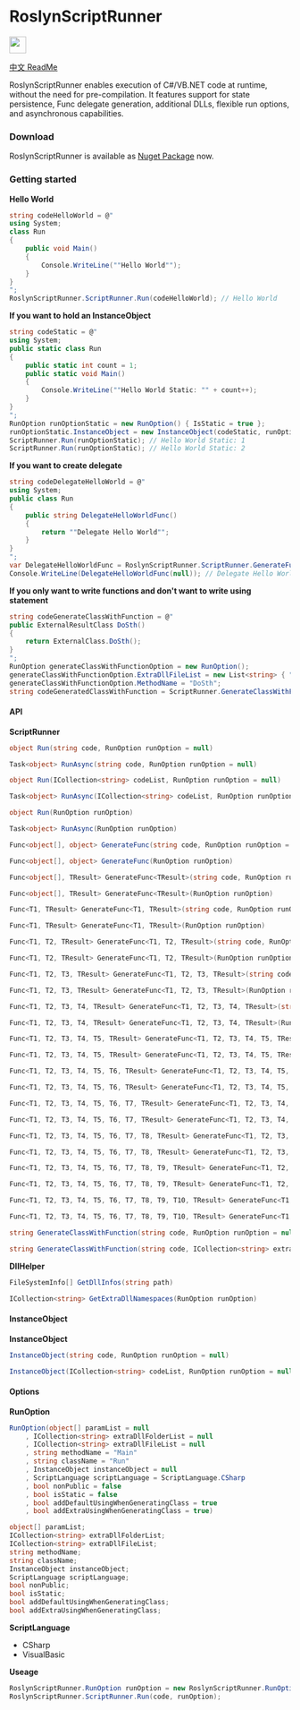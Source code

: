 # RoslynScriptRunner
<img src="https://www.nuget.org/Content/gallery/img/logo-header.svg?sanitize=true" height="30px">

[中文 ReadMe](README_zh-CN.md)
  
RoslynScriptRunner enables execution of C#/VB.NET code at runtime, without the need for pre-compilation. It features support for state persistence, Func delegate generation, additional DLLs, flexible run options, and asynchronous capabilities.

### Download
RoslynScriptRunner is available as [Nuget Package](https://www.nuget.org/packages/ZjzMisaka.RoslynScriptRunner/) now.

### Getting started
**Hello World**
``` csharp
string codeHelloWorld = @"
using System;
class Run
{
    public void Main()
    {
        Console.WriteLine(""Hello World"");
    }
}
";
RoslynScriptRunner.ScriptRunner.Run(codeHelloWorld); // Hello World
```
**If you want to hold an InstanceObject**
``` csharp
string codeStatic = @"
using System;
public static class Run
{
    public static int count = 1;
    public static void Main()
    {
        Console.WriteLine(""Hello World Static: "" + count++);
    }
}
";
RunOption runOptionStatic = new RunOption() { IsStatic = true };
runOptionStatic.InstanceObject = new InstanceObject(codeStatic, runOptionStatic);
ScriptRunner.Run(runOptionStatic); // Hello World Static: 1
ScriptRunner.Run(runOptionStatic); // Hello World Static: 2
```
**If you want to create delegate**
``` csharp
string codeDelegateHelloWorld = @"
using System;
public class Run
{
    public string DelegateHelloWorldFunc()
    {
        return ""Delegate Hello World"";
    }
}
";
var DelegateHelloWorldFunc = RoslynScriptRunner.ScriptRunner.GenerateFunc<string>(codeDelegateHelloWorld, new RunOption() { MethodName = "DelegateHelloWorldFunc" });
Console.WriteLine(DelegateHelloWorldFunc(null)); // Delegate Hello World
```
**If you only want to write functions and don't want to write using statement**
``` csharp
string codeGenerateClassWithFunction = @"
public ExternalResultClass DoSth()
{
    return ExternalClass.DoSth();
}
";
RunOption generateClassWithFunctionOption = new RunOption();
generateClassWithFunctionOption.ExtraDllFileList = new List<string> { "ExternalDll.dll" };
generateClassWithFunctionOption.MethodName = "DoSth";
string codeGeneratedClassWithFunction = ScriptRunner.GenerateClassWithFunction(codeGenerateClassWithFunction, generateClassWithFunctionOption);
```

#### API
**ScriptRunner**
``` csharp
object Run(string code, RunOption runOption = null)
```
``` csharp
Task<object> RunAsync(string code, RunOption runOption = null)
```
``` csharp
object Run(ICollection<string> codeList, RunOption runOption = null)
```
``` csharp
Task<object> RunAsync(ICollection<string> codeList, RunOption runOption = null)
```
``` csharp
object Run(RunOption runOption)
```
``` csharp
Task<object> RunAsync(RunOption runOption)
```
``` csharp
Func<object[], object> GenerateFunc(string code, RunOption runOption = null)
```
``` csharp
Func<object[], object> GenerateFunc(RunOption runOption)
```
``` csharp
Func<object[], TResult> GenerateFunc<TResult>(string code, RunOption runOption = null)
```
``` csharp
Func<object[], TResult> GenerateFunc<TResult>(RunOption runOption)
```
``` csharp
Func<T1, TResult> GenerateFunc<T1, TResult>(string code, RunOption runOption = null)
```
``` csharp
Func<T1, TResult> GenerateFunc<T1, TResult>(RunOption runOption)
```
``` csharp
Func<T1, T2, TResult> GenerateFunc<T1, T2, TResult>(string code, RunOption runOption = null)
```
``` csharp
Func<T1, T2, TResult> GenerateFunc<T1, T2, TResult>(RunOption runOption)
```
``` csharp
Func<T1, T2, T3, TResult> GenerateFunc<T1, T2, T3, TResult>(string code, RunOption runOption = null)
```
``` csharp
Func<T1, T2, T3, TResult> GenerateFunc<T1, T2, T3, TResult>(RunOption runOption)
```
``` csharp
Func<T1, T2, T3, T4, TResult> GenerateFunc<T1, T2, T3, T4, TResult>(string code, RunOption runOption = null)
```
``` csharp
Func<T1, T2, T3, T4, TResult> GenerateFunc<T1, T2, T3, T4, TResult>(RunOption runOption)
```
``` csharp
Func<T1, T2, T3, T4, T5, TResult> GenerateFunc<T1, T2, T3, T4, T5, TResult>(string code, RunOption runOption = null)
```
``` csharp
Func<T1, T2, T3, T4, T5, TResult> GenerateFunc<T1, T2, T3, T4, T5, TResult>(RunOption runOption)
```
``` csharp
Func<T1, T2, T3, T4, T5, T6, TResult> GenerateFunc<T1, T2, T3, T4, T5, T6, TResult>(string code, RunOption runOption = null)
```
``` csharp
Func<T1, T2, T3, T4, T5, T6, TResult> GenerateFunc<T1, T2, T3, T4, T5, T6, TResult>(RunOption runOption)
```
``` csharp
Func<T1, T2, T3, T4, T5, T6, T7, TResult> GenerateFunc<T1, T2, T3, T4, T5, T6, T7, TResult>(string code, RunOption runOption = null)
```
``` csharp
Func<T1, T2, T3, T4, T5, T6, T7, TResult> GenerateFunc<T1, T2, T3, T4, T5, T6, T7, TResult>(RunOption runOption)
```
``` csharp
Func<T1, T2, T3, T4, T5, T6, T7, T8, TResult> GenerateFunc<T1, T2, T3, T4, T5, T6, T7, T8, TResult>(string code, RunOption runOption = null)
```
``` csharp
Func<T1, T2, T3, T4, T5, T6, T7, T8, TResult> GenerateFunc<T1, T2, T3, T4, T5, T6, T7, T8, TResult>(RunOption runOption)
```
``` csharp
Func<T1, T2, T3, T4, T5, T6, T7, T8, T9, TResult> GenerateFunc<T1, T2, T3, T4, T5, T6, T7, T8, T9, TResult>(string code, RunOption runOption = null)
```
``` csharp
Func<T1, T2, T3, T4, T5, T6, T7, T8, T9, TResult> GenerateFunc<T1, T2, T3, T4, T5, T6, T7, T8, T9, TResult>(RunOption runOption)
```
``` csharp
Func<T1, T2, T3, T4, T5, T6, T7, T8, T9, T10, TResult> GenerateFunc<T1, T2, T3, T4, T5, T6, T7, T8, T9, T10, TResult>(string code, RunOption runOption = null)
```
``` csharp
Func<T1, T2, T3, T4, T5, T6, T7, T8, T9, T10, TResult> GenerateFunc<T1, T2, T3, T4, T5, T6, T7, T8, T9, T10, TResult>(RunOption runOption)
```
``` csharp
string GenerateClassWithFunction(string code, RunOption runOption = null)
```
``` csharp
string GenerateClassWithFunction(string code, ICollection<string> extraDllNamespaces, RunOption runOption = null)
```
**DllHelper**
``` csharp
FileSystemInfo[] GetDllInfos(string path)
```
``` csharp
ICollection<string> GetExtraDllNamespaces(RunOption runOption)
```

#### InstanceObject
**InstanceObject**
``` csharp
InstanceObject(string code, RunOption runOption = null)
```
``` csharp
InstanceObject(ICollection<string> codeList, RunOption runOption = null)
```

#### Options
**RunOption**
``` csharp
RunOption(object[] paramList = null
    , ICollection<string> extraDllFolderList = null
    , ICollection<string> extraDllFileList = null
    , string methodName = "Main"
    , string className = "Run"
    , InstanceObject instanceObject = null
    , ScriptLanguage scriptLanguage = ScriptLanguage.CSharp
    , bool nonPublic = false
    , bool isStatic = false
    , bool addDefaultUsingWhenGeneratingClass = true
    , bool addExtraUsingWhenGeneratingClass = true)
```
``` csharp
object[] paramList;
ICollection<string> extraDllFolderList;
ICollection<string> extraDllFileList;
string methodName;
string className;
InstanceObject instanceObject;
ScriptLanguage scriptLanguage;
bool nonPublic;
bool isStatic;
bool addDefaultUsingWhenGeneratingClass;
bool addExtraUsingWhenGeneratingClass;
```
**ScriptLanguage**
- CSharp
- VisualBasic

**Useage**
``` csharp
RoslynScriptRunner.RunOption runOption = new RoslynScriptRunner.RunOption(...);
RoslynScriptRunner.ScriptRunner.Run(code, runOption);
```
